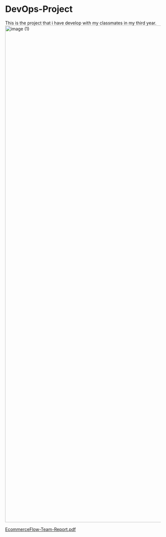 # DevOps-Project
This is the project that i have develop with my classmates in my third year.
<img width="2400" height="1600" alt="image (1)" src="https://github.com/user-attachments/assets/c68569a0-8bc1-477c-8ccc-291e696a1889" />

[EcommerceFlow-Team-Report.pdf](https://github.com/user-attachments/files/22919970/EcommerceFlow-Team-Report.pdf)
